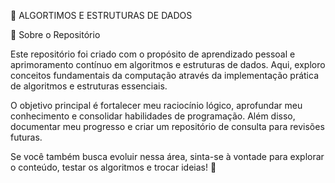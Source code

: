🚀 ALGORTIMOS E ESTRUTURAS DE DADOS

📌 Sobre o Repositório

Este repositório foi criado com o propósito de aprendizado pessoal e aprimoramento contínuo em algoritmos e estruturas de dados. Aqui, exploro conceitos fundamentais da computação através da implementação prática de algoritmos e estruturas essenciais.

O objetivo principal é fortalecer meu raciocínio lógico, aprofundar meu conhecimento e consolidar habilidades de programação. Além disso, documentar meu progresso e criar um repositório de consulta para revisões futuras.

Se você também busca evoluir nessa área, sinta-se à vontade para explorar o conteúdo, testar os algoritmos e trocar ideias! 🧠
